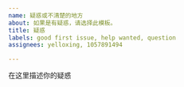 ```yaml
---
name: 疑惑或不清楚的地方
about: 如果是有疑惑，请选择此模板。
title: 疑惑
labels: good first issue, help wanted, question
assignees: yelloxing, 1057891494

---
```


在这里描述你的疑惑
